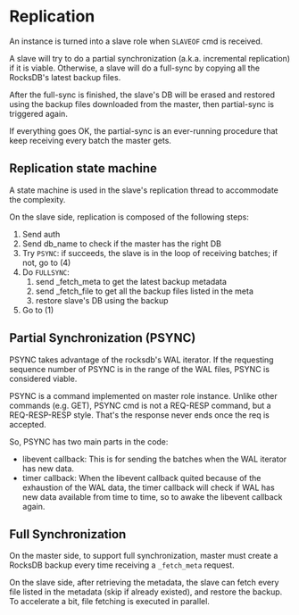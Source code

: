 # Replication

An instance is turned into a slave role when `SLAVEOF` cmd is received.

A slave will try to do a partial synchronization (a.k.a. incremental replication) if it is viable. Otherwise, a slave will do a full-sync by copying all the RocksDB's latest backup files.

After the full-sync is finished, the slave's DB will be erased and restored using the backup files downloaded from the master, then partial-sync is triggered again.

If everything goes OK, the partial-sync is an ever-running procedure that keep receiving every batch the master gets.

## Replication state machine

A state machine is used in the slave's replication thread to accommodate the complexity.

On the slave side, replication is composed of the following steps:

1. Send auth
2. Send db_name to check if the master has the right DB
3. Try `PSYNC`: if succeeds, the slave is in the loop of receiving batches; if not, go to (4)
4. Do `FULLSYNC`:
    1. send _fetch_meta to get the latest backup metadata
    2. send _fetch_file to get all the backup files listed in the meta
    3. restore slave's DB using the backup
5. Go to (1)

## Partial Synchronization (PSYNC)

PSYNC takes advantage of the rocksdb's WAL iterator. If the requesting sequence number of PSYNC is in the range of the WAL files, PSYNC is considered viable.

PSYNC is a command implemented on master role instance. Unlike other commands (e.g. GET), PSYNC cmd is not a REQ-RESP command, but a REQ-RESP-RESP style. That's the response never ends once the req is accepted.

So, PSYNC has two main parts in the code:

* libevent callback: This is for sending the batches when the WAL iterator has new data.
* timer callback: When the libevent callback quited because of the exhaustion of the WAL data, the timer callback will check if WAL has new data available from time to time, so to awake the libevent callback again.

## Full Synchronization

On the master side, to support full synchronization, master must create a RocksDB backup every time receiving a `_fetch_meta` request.

On the slave side, after retrieving the metadata, the slave can fetch every file listed in the metadata (skip if already existed), and restore the backup. To accelerate a bit, file fetching is executed in parallel.

